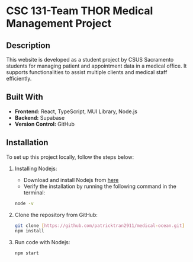 # CSC 131-Team THOR Medical Management Project

## Description
This website is developed as a student project by CSUS Sacramento students for managing patient and appointment data in a medical office. It supports functionalities to assist multiple clients and medical staff efficiently.

## Built With
- **Frontend:** React, TypeScript, MUI Library, Node.js
- **Backend:** Supabase
- **Version Control:** GitHub

## Installation

To set up this project locally, follow the steps below:

1. Installing Nodejs:
    - Download and install Nodejs from [here](https://nodejs.org/en/)
    - Verify the installation by running the following command in the terminal:
    ```bash
    node -v
    ```

2. Clone the repository from GitHub:
    ```bash
    git clone [https://github.com/patricktran2911/medical-ocean.git]
    npm install
    ```
3. Run code with Nodejs:
    ```bash
    npm start
    ```